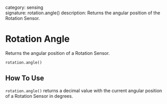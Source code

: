 category: sensing  
signature: rotation.angle()
description: Returns the angular position of the Rotation Sensor.


# Rotation Angle
Returns the angular position of a Rotation Sensor.

```don
rotation.angle()
```

## How To Use
`rotation.angle()` returns a decimal value with the current angular position of a Rotation Sensor in degrees.

<advanced>
</advanced>
